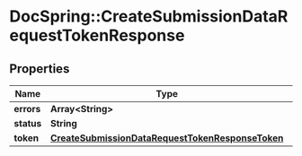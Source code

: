 # DocSpring::CreateSubmissionDataRequestTokenResponse

## Properties
Name | Type | Description | Notes
------------ | ------------- | ------------- | -------------
**errors** | **Array&lt;String&gt;** |  | [optional] 
**status** | **String** |  | [optional] 
**token** | [**CreateSubmissionDataRequestTokenResponseToken**](CreateSubmissionDataRequestTokenResponseToken.md) |  | [optional] 


